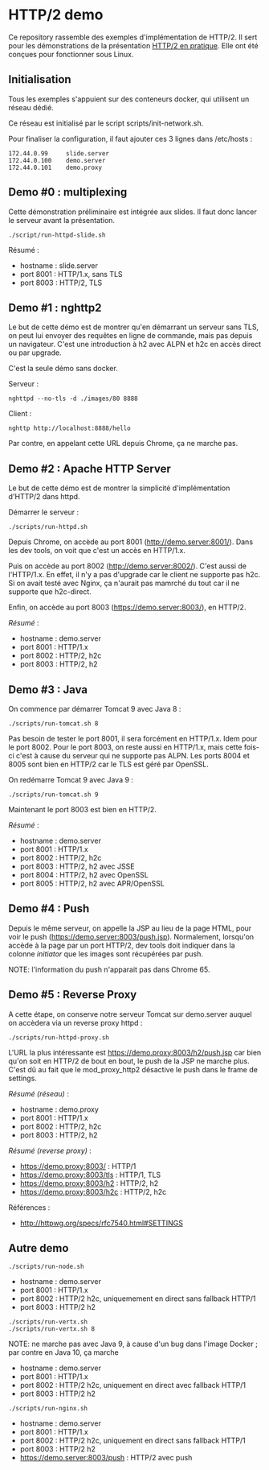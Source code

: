 # HTTP/2 demo

Ce repository rassemble des exemples d'implémentation de HTTP/2. 
Il sert pour les démonstrations de la présentation [HTTP/2 en pratique](http://prez.sewatech.fr/http2/).
Elle ont été conçues pour fonctionner sous Linux.

## Initialisation

Tous les exemples s'appuient sur des conteneurs docker, qui utilisent un réseau dédié.

Ce réseau est initialisé par le script scripts/init-network.sh.

Pour finaliser la configuration, il faut ajouter ces 3 lignes dans /etc/hosts :

```
172.44.0.99     slide.server
172.44.0.100    demo.server
172.44.0.101    demo.proxy
```

## Demo #0 : multiplexing

Cette démonstration préliminaire est intégrée aux slides.
Il faut donc lancer le serveur avant la présentation.

```
./script/run-httpd-slide.sh
```

Résumé :

* hostname : slide.server
* port 8001 : HTTP/1.x, sans TLS
* port 8003 : HTTP/2, TLS

## Demo #1 : nghttp2

Le but de cette démo est de montrer qu'en démarrant un serveur sans TLS, on peut lui envoyer des requêtes en ligne de commande, mais pas depuis un navigateur.
C'est une introduction à h2 avec ALPN et h2c en accès direct ou par upgrade.

C'est la seule démo sans docker.

Serveur :

```
nghttpd --no-tls -d ./images/80 8888
```

Client :

```
nghttp http://localhost:8888/hello
```

Par contre, en appelant cette URL depuis Chrome, ça ne marche pas.

## Demo #2 : Apache HTTP Server

Le but de cette démo est de montrer la simplicité d'implémentation d'HTTP/2 dans httpd.

Démarrer le serveur :

```
./scripts/run-httpd.sh
```

Depuis Chrome, on accède au port 8001 (http://demo.server:8001/).
Dans les dev tools, on voit que c'est un accès en HTTP/1.x.

Puis on accède au port 8002 (http://demo.server:8002/).
C'est aussi de l'HTTP/1.x.
En effet, il n'y a pas d'upgrade car le client ne supporte pas h2c.
Si on avait testé avec Nginx, ça n'aurait pas mamrché du tout car il ne supporte que h2c-direct.

Enfin, on accède au port 8003 (https://demo.server:8003/), en HTTP/2.

*Résumé* :

* hostname : demo.server
* port 8001 : HTTP/1.x
* port 8002 : HTTP/2, h2c
* port 8003 : HTTP/2, h2

## Demo #3 : Java

On commence par démarrer Tomcat 9 avec Java 8 :

```
./scripts/run-tomcat.sh 8
```

Pas besoin de tester le port 8001, il sera forcément en HTTP/1.x.
Idem pour le port 8002.
Pour le port 8003, on reste aussi en HTTP/1.x, mais cette fois-ci c'est à cause du serveur qui ne supporte pas ALPN.
Les ports 8004 et 8005 sont bien en HTTP/2 car le TLS est géré par OpenSSL.

On redémarre Tomcat 9 avec Java 9 :

```
./scripts/run-tomcat.sh 9
```

Maintenant le port 8003 est bien en HTTP/2.

*Résumé* :

* hostname : demo.server
* port 8001 : HTTP/1.x
* port 8002 : HTTP/2, h2c
* port 8003 : HTTP/2, h2 avec JSSE
* port 8004 : HTTP/2, h2 avec OpenSSL
* port 8005 : HTTP/2, h2 avec APR/OpenSSL

## Demo #4 : Push

Depuis le même serveur, on appelle la JSP au lieu de la page HTML, pour voir le push (https://demo.server:8003/push.jsp).
Normalement, lorsqu'on accède à la page par un port HTTP/2, dev tools doit indiquer dans la colonne _initiator_ que les images sont récupérées par push.

NOTE: l'information du push n'apparait pas dans Chrome 65.

## Demo #5 : Reverse Proxy

A cette étape, on conserve notre serveur Tomcat sur demo.server auquel on accèdera via un reverse proxy httpd :

```
./scripts/run-httpd-proxy.sh
```

L'URL la plus intéressante est https://demo.proxy:8003/h2/push.jsp car bien qu'on soit en HTTP/2 de bout en bout, 
le push de la JSP ne marche plus.
C'est dû au fait que le mod_proxy_http2 désactive le push dans le frame de settings.

*Résumé (réseau)* :

* hostname : demo.proxy
* port 8001 : HTTP/1.x
* port 8002 : HTTP/2, h2c
* port 8003 : HTTP/2, h2

*Résumé (reverse proxy)* :

* https://demo.proxy:8003/ : HTTP/1
* https://demo.proxy:8003/tls : HTTP/1, TLS
* https://demo.proxy:8003/h2 : HTTP/2, h2
* https://demo.proxy:8003/h2c : HTTP/2, h2c

Références :
* http://httpwg.org/specs/rfc7540.html#SETTINGS

## Autre demo

```
./scripts/run-node.sh
```

* hostname : demo.server
* port 8001 : HTTP/1.x
* port 8002 : HTTP/2 h2c, uniquemement en direct sans fallback HTTP/1
* port 8003 : HTTP/2 h2

```
./scripts/run-vertx.sh
./scripts/run-vertx.sh 8
```

NOTE: ne marche pas avec Java 9, à cause d'un bug dans l'image Docker ; par contre en Java 10, ça marche

* hostname : demo.server
* port 8001 : HTTP/1.x
* port 8002 : HTTP/2 h2c, uniquement en direct avec fallback HTTP/1
* port 8003 : HTTP/2 h2

```
./scripts/run-nginx.sh
```

* hostname : demo.server
* port 8001 : HTTP/1.x
* port 8002 : HTTP/2 h2c, uniquement en direct sans fallback HTTP/1
* port 8003 : HTTP/2 h2
* https://demo.server:8003/push : HTTP/2 avec push
